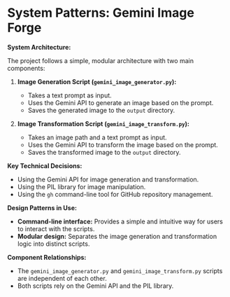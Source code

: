 # System Patterns: Gemini Image Forge

**System Architecture:**

The project follows a simple, modular architecture with two main components:

1.  **Image Generation Script (`gemini_image_generator.py`):**
    *   Takes a text prompt as input.
    *   Uses the Gemini API to generate an image based on the prompt.
    *   Saves the generated image to the `output` directory.

2.  **Image Transformation Script (`gemini_image_transform.py`):**
    *   Takes an image path and a text prompt as input.
    *   Uses the Gemini API to transform the image based on the prompt.
    *   Saves the transformed image to the `output` directory.

**Key Technical Decisions:**

*   Using the Gemini API for image generation and transformation.
*   Using the PIL library for image manipulation.
*   Using the `gh` command-line tool for GitHub repository management.

**Design Patterns in Use:**

*   **Command-line interface:** Provides a simple and intuitive way for users to interact with the scripts.
*   **Modular design:** Separates the image generation and transformation logic into distinct scripts.

**Component Relationships:**

*   The `gemini_image_generator.py` and `gemini_image_transform.py` scripts are independent of each other.
*   Both scripts rely on the Gemini API and the PIL library.
